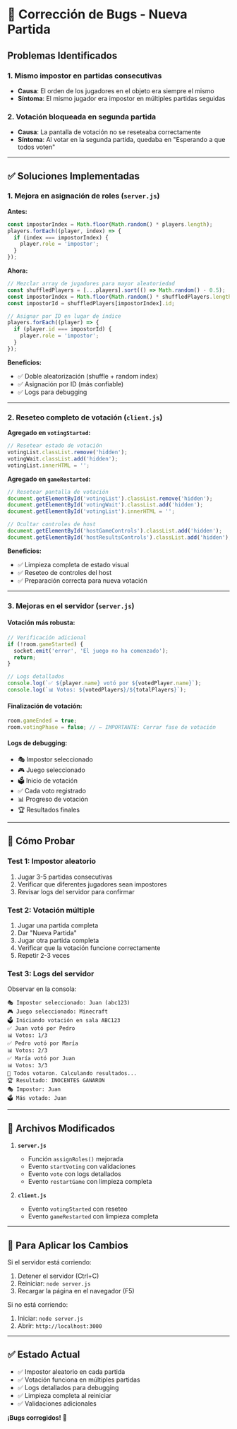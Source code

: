 # 🐛 Corrección de Bugs - Nueva Partida

## Problemas Identificados

### 1. **Mismo impostor en partidas consecutivas**
- **Causa**: El orden de los jugadores en el objeto era siempre el mismo
- **Síntoma**: El mismo jugador era impostor en múltiples partidas seguidas

### 2. **Votación bloqueada en segunda partida**
- **Causa**: La pantalla de votación no se reseteaba correctamente
- **Síntoma**: Al votar en la segunda partida, quedaba en "Esperando a que todos voten"

---

## ✅ Soluciones Implementadas

### 1. **Mejora en asignación de roles** (`server.js`)

**Antes:**
```javascript
const impostorIndex = Math.floor(Math.random() * players.length);
players.forEach((player, index) => {
  if (index === impostorIndex) {
    player.role = 'impostor';
  }
});
```

**Ahora:**
```javascript
// Mezclar array de jugadores para mayor aleatoriedad
const shuffledPlayers = [...players].sort(() => Math.random() - 0.5);
const impostorIndex = Math.floor(Math.random() * shuffledPlayers.length);
const impostorId = shuffledPlayers[impostorIndex].id;

// Asignar por ID en lugar de índice
players.forEach((player) => {
  if (player.id === impostorId) {
    player.role = 'impostor';
  }
});
```

**Beneficios:**
- ✅ Doble aleatorización (shuffle + random index)
- ✅ Asignación por ID (más confiable)
- ✅ Logs para debugging

---

### 2. **Reseteo completo de votación** (`client.js`)

**Agregado en `votingStarted`:**
```javascript
// Resetear estado de votación
votingList.classList.remove('hidden');
votingWait.classList.add('hidden');
votingList.innerHTML = '';
```

**Agregado en `gameRestarted`:**
```javascript
// Resetear pantalla de votación
document.getElementById('votingList').classList.remove('hidden');
document.getElementById('votingWait').classList.add('hidden');
document.getElementById('votingList').innerHTML = '';

// Ocultar controles de host
document.getElementById('hostGameControls').classList.add('hidden');
document.getElementById('hostResultsControls').classList.add('hidden');
```

**Beneficios:**
- ✅ Limpieza completa de estado visual
- ✅ Reseteo de controles del host
- ✅ Preparación correcta para nueva votación

---

### 3. **Mejoras en el servidor** (`server.js`)

#### Votación más robusta:
```javascript
// Verificación adicional
if (!room.gameStarted) {
  socket.emit('error', 'El juego no ha comenzado');
  return;
}

// Logs detallados
console.log(`✅ ${player.name} votó por ${votedPlayer.name}`);
console.log(`📊 Votos: ${votedPlayers}/${totalPlayers}`);
```

#### Finalización de votación:
```javascript
room.gameEnded = true;
room.votingPhase = false; // ← IMPORTANTE: Cerrar fase de votación
```

#### Logs de debugging:
- 🎭 Impostor seleccionado
- 🎮 Juego seleccionado
- 🗳️ Inicio de votación
- ✅ Cada voto registrado
- 📊 Progreso de votación
- 🏆 Resultados finales

---

## 🧪 Cómo Probar

### Test 1: Impostor aleatorio
1. Jugar 3-5 partidas consecutivas
2. Verificar que diferentes jugadores sean impostores
3. Revisar logs del servidor para confirmar

### Test 2: Votación múltiple
1. Jugar una partida completa
2. Dar "Nueva Partida"
3. Jugar otra partida completa
4. Verificar que la votación funcione correctamente
5. Repetir 2-3 veces

### Test 3: Logs del servidor
Observar en la consola:
```
🎭 Impostor seleccionado: Juan (abc123)
🎮 Juego seleccionado: Minecraft
🗳️ Iniciando votación en sala ABC123
✅ Juan votó por Pedro
📊 Votos: 1/3
✅ Pedro votó por María
📊 Votos: 2/3
✅ María votó por Juan
📊 Votos: 3/3
🎯 Todos votaron. Calculando resultados...
🏆 Resultado: INOCENTES GANARON
🎭 Impostor: Juan
🗳️ Más votado: Juan
```

---

## 📝 Archivos Modificados

1. **`server.js`**
   - Función `assignRoles()` mejorada
   - Evento `startVoting` con validaciones
   - Evento `vote` con logs detallados
   - Evento `restartGame` con limpieza completa

2. **`client.js`**
   - Evento `votingStarted` con reseteo
   - Evento `gameRestarted` con limpieza completa

---

## 🚀 Para Aplicar los Cambios

Si el servidor está corriendo:
1. Detener el servidor (Ctrl+C)
2. Reiniciar: `node server.js`
3. Recargar la página en el navegador (F5)

Si no está corriendo:
1. Iniciar: `node server.js`
2. Abrir: `http://localhost:3000`

---

## ✅ Estado Actual

- ✅ Impostor aleatorio en cada partida
- ✅ Votación funciona en múltiples partidas
- ✅ Logs detallados para debugging
- ✅ Limpieza completa al reiniciar
- ✅ Validaciones adicionales

**¡Bugs corregidos!** 🎉